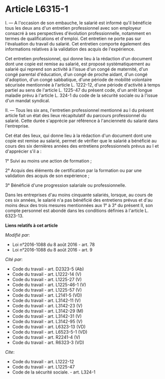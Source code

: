 # Article L6315-1

I. ― A l'occasion de son embauche, le salarié est informé qu'il bénéficie tous les deux ans d'un entretien professionnel avec
son employeur consacré à ses perspectives d'évolution professionnelle, notamment en termes de qualifications et d'emploi. Cet
entretien ne porte pas sur l'évaluation du travail du salarié. Cet entretien comporte également des informations relatives à
la validation des acquis de l'expérience. 

Cet entretien professionnel, qui donne lieu à la rédaction d'un document dont une copie est remise au salarié, est proposé
systématiquement au salarié qui reprend son activité à l'issue d'un congé de maternité, d'un congé parental d'éducation, d'un
congé de proche aidant, d'un congé d'adoption, d'un congé sabbatique, d'une période de mobilité volontaire sécurisée
mentionnée à l'article L. 1222-12, d'une période d'activité à temps partiel au sens de l'article L. 1225-47 du présent code,
d'un arrêt longue maladie prévu à l'article L. 324-1 du code de la sécurité sociale ou à l'issue d'un mandat syndical. 

II. ― Tous les six ans, l'entretien professionnel mentionné au I du présent article fait un état des lieux récapitulatif du
parcours professionnel du salarié. Cette durée s'apprécie par référence à l'ancienneté du salarié dans l'entreprise. 

Cet état des lieux, qui donne lieu à la rédaction d'un document dont une copie est remise au salarié, permet de vérifier que
le salarié a bénéficié au cours des six dernières années des entretiens professionnels prévus au I et d'apprécier s'il a : 

1° Suivi au moins une action de formation ; 

2° Acquis des éléments de certification par la formation ou par une validation des acquis de son expérience ; 

3° Bénéficié d'une progression salariale ou professionnelle. 

Dans les entreprises d'au moins cinquante salariés, lorsque, au cours de ces six années, le salarié n'a pas bénéficié des
entretiens prévus et d'au moins deux des trois mesures mentionnées aux 1° à 3° du présent II, son compte personnel est abondé
dans les conditions définies à l'article L. 6323-13.

**Liens relatifs à cet article**

_Modifié par_:

  - Loi n°2016-1088 du 8 août 2016 - art. 78
  - Loi n°2016-1088 du 8 août 2016 - art. 9

_Cité par_:

  - Code du travail - art. D2323-5 (Ab)
  - Code du travail - art. L1222-14 (V)
  - Code du travail - art. L1225-27 (V)
  - Code du travail - art. L1225-46-1 (V)
  - Code du travail - art. L1225-57 (V)
  - Code du travail - art. L2141-5 (VD)
  - Code du travail - art. L3142-11 (V)
  - Code du travail - art. L3142-23 (V)
  - Code du travail - art. L3142-29 (M)
  - Code du travail - art. L3142-31 (V)
  - Code du travail - art. L3142-95 (V)
  - Code du travail - art. L6323-13 (VD)
  - Code du travail - art. L6523-5-1 (VD)
  - Code du travail - art. R2241-4 (V)
  - Code du travail - art. R6323-3 (VD)

_Cite_:

  - Code du travail - art. L1222-12
  - Code du travail - art. L1225-47
  - Code de la sécurité sociale. - art. L324-1
